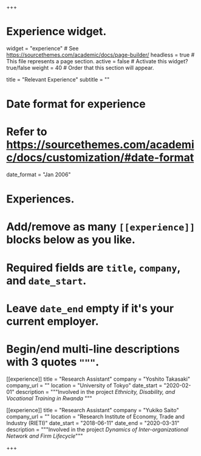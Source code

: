 +++
# Experience widget.
widget = "experience"  # See https://sourcethemes.com/academic/docs/page-builder/
headless = true  # This file represents a page section.
active = false # Activate this widget? true/false
weight = 40  # Order that this section will appear.

title = "Relevant Experience"
subtitle = ""

# Date format for experience
#   Refer to https://sourcethemes.com/academic/docs/customization/#date-format
date_format = "Jan 2006"

# Experiences.
#   Add/remove as many `[[experience]]` blocks below as you like.
#   Required fields are `title`, `company`, and `date_start`.
#   Leave `date_end` empty if it's your current employer.
#   Begin/end multi-line descriptions with 3 quotes `"""`.

[[experience]]
  title = "Research Assistant"
  company = "Yoshito Takasaki"
  company_url = ""
  location = "University of Tokyo"
  date_start = "2020-02-01"
  description = """Involved in the project _Ethnicity, Disability, and Vocational Training in Rwanda_ """

[[experience]]
  title = "Research Assistant"
  company = "Yukiko Saito"
  company_url = ""
  location = "Research Institute of Economy, Trade and Industry (RIETI)"
  date_start = "2018-06-11"
  date_end = "2020-03-31"
  description = """Involved in the project _Dynamics of Inter-organizational Network and Firm Lifecycle_"""

+++
